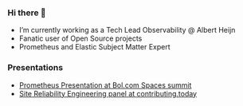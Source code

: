 ### Hi there 👋

- I’m currently working as a Tech Lead Observability @ Albert Heijn
- Fanatic user of Open Source projects
- Prometheus and Elastic Subject Matter Expert

<h3 align="left">Presentations</h3>

* <a href="https://www.youtube.com/watch?v=pks5VmwQV9k" target="blank"> Prometheus Presentation at Bol.com Spaces summit</a>
* <a href="https://www.contributing.today/speakers/sven-mollinga/" target="blank">Site Reliability Engineering panel at contributing.today</a>
